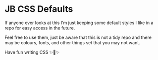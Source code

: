 # JB CSS Defaults

If anyone ever looks at this I'm just keeping some default styles I like in a repo for easy access in the future.

Feel free to use them, just be aware that this is not a tidy repo and there may be colours, fonts, and other things set that you may not want.

Have fun writing CSS ✨💃✨

